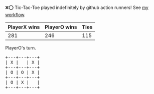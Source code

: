 :x::o: Tic-Tac-Toe played indefinitely by github action runners! See [my workflow](.github/workflows/play.yaml).

|PlayerX wins|PlayerO wins|Ties|
|-|-|-|
|281|246|115|

PlayerO's turn.

<pre>
+---+---+---+
| X |   | X |
+---+---+---+
| O | O | X |
+---+---+---+
| O | X |   |
+---+---+---+
</pre>